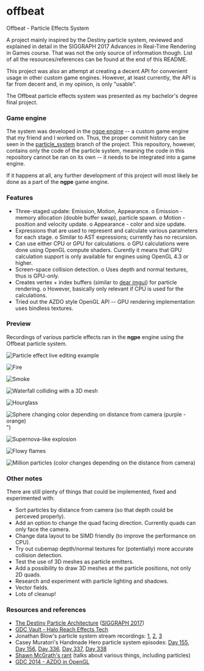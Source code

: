# offbeat

Offbeat - Particle Effects System

A project mainly inspired by the Destiny particle system, reviewed and explained in detail in the SIGGRAPH 2017 Advances in Real-Time Rendering in Games course. That was not the only source of information though. List of all the resources/references can be found at the end of this README.

This project was also an attempt at creating a decent API for convenient usage in other custom game engines. However, at least currently, the API is far from decent and, in my opinion, is only "usable".

The Offbeat particle effects system was presented as my bachelor's degree final project.

### Game engine

The system was developed in the [ngpe engine](https://github.com/2-tuple/Engine) -- a custom game engine that my friend and I worked on. Thus, the proper commit history can be seen in the [particle_system](https://github.com/2-tuple/Engine/tree/particle_system) branch of the project. This repository, however, contains only the code of the particle system, meaning the code in this repository cannot be ran on its own -- it needs to be integrated into a game engine.

If it happens at all, any further development of this project will most likely be done as a part of the **ngpe** game engine.

### Features

* Three-staged update: Emission, Motion, Appearance.
    o Emission - memory allocation (double buffer swap), particle spawn.
    o Motion - position and velocity update.
    o Appearance - color and size update.
* Expressions that are used to represent and calculate various parameters for each stage.
    o Similar to AST expressions; currently has no recursion.
* Can use either CPU or GPU for calculations.
    o GPU calculations were done using OpenGL compute shaders. Curently it means that GPU calculation support is only available for engines using OpenGL 4.3 or higher.
* Screen-space collision detection.
    o Uses depth and normal textures, thus is GPU-only.
* Creates vertex + index buffers (similar to [dear imgui](https://github.com/ocornut/imgui)) for particle rendering.
    o However, basically only relevant if CPU is used for the calculations.
* Tried out the AZDO style OpenGL API -- GPU rendering implementation uses bindless textures.

### Preview

Recordings of various particle effects ran in the **ngpe** engine using the Offbeat particle system.

![Particle effect live editing example](img/editing.gif)

![Fire](img/fire.gif)

![Smoke](img/smoke.gif)

![Waterfall colliding with a 3D mesh](img/waterfall_collision.gif)

![Hourglass](img/hourglass.gif)

![Sphere changing color depending on distance from camera (purple - orange)](img/purple_orange_sphere.gif)")

![Supernova-like explosion](img/supernova.gif)

![Flowy flames](img/flowy_flames.gif)

![Million particles (color changes depending on the distance from camera)](img/million.gif)

### Other notes

There are still plenty of things that could be implemented, fixed and experimented with:
* Sort particles by distance from camera (so that depth could be perceved properly).
* Add an option to change the quad facing direction. Currently quads can only face the camera.
* Change data layout to be SIMD friendly (to improve the performance on CPU).
* Try out cubemap depth/normal textures for (potentially) more accurate collision detection.
* Test the use of 3D meshes as particle emitters.
* Add a possibility to draw 3D meshes at the particle positions, not only 2D quads.
* Research and experiment with particle lighting and shadows.
* Vector fields.
* Lots of cleanup!

### Resources and references

* [The Destiny Particle Architecture](https://advances.realtimerendering.com/s2017/Destiny_Particle_Architecture_Siggraph_Advances_2017.pptx) ([SIGGRAPH 2017](https://advances.realtimerendering.com/s2017/index.html))
* [GDC Vault - Halo Reach Effects Tech](https://www.gdcvault.com/play/1014347/HALO-REACH-Effects)
* Jonathan Blow's particle system stream recordings: [1](https://www.youtube.com/watch?v=bFY-aOPnqEI), [2](https://www.youtube.com/watch?v=5c-mtq_WjaE), [3](https://www.youtube.com/watch?v=pAsFngEL8eI)
* Casey Muratori's Handmade Hero particle system episodes: [Day 155](https://guide.handmadehero.org/code/day155), [Day 156](https://guide.handmadehero.org/code/day156), [Day 336](https://guide.handmadehero.org/code/day336), [Day 337](https://guide.handmadehero.org/code/day337), [Day 338](https://guide.handmadehero.org/code/day338)
* [Shawn McGrath's rant](https://www.youtube.com/watch?v=q4nUK0EBzmI) (talks about various things, including particles)
* [GDC 2014 - AZDO in OpenGL](https://www.youtube.com/watch?v=K70QbvzB6II)
